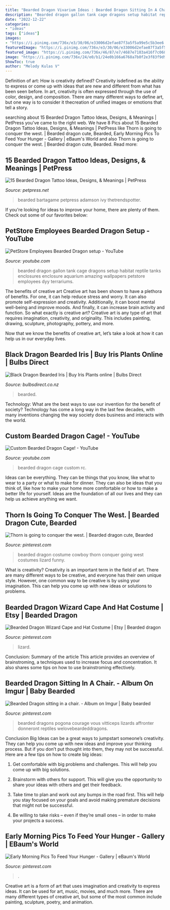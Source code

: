 ```yaml
---
title: "Bearded Dragon Vivarium Ideas : Bearded Dragon Sitting In A Chair."
description: "Bearded dragon gallon tank cage dragons setup habitat reptile tanks enclosures enclosure aquarium amazing wallpapers petstore employees dyy terrariums"
date: "2022-12-22"
categories:
- "ideas"
tags: ["ideas"]
images:
- "https://i.pinimg.com/736x/e3/30/06/e33006d2efae87f3a5f5a99e5c5b3ee6.jpg"
featuredImage: "https://i.pinimg.com/736x/e3/30/06/e33006d2efae87f3a5f5a99e5c5b3ee6.jpg"
featured_image: "https://i.pinimg.com/736x/46/87/e7/4687e7103a416f7c068051a5fc47c32c.jpg"
image: "https://i.pinimg.com/736x/24/e0/b1/24e0b166a6768a7b0f2e3f83f9d907ac.jpg"
ShowToc: true
author: "Melody Kulas V"
---
```



Definition of art: How is creativity defined?
Creativity isdefined as the ability to express or come up with ideas that are new and different from what has been seen before. In art, creativity is often expressed through the use of color, design, and composition. There are many different ways to define art, but one way is to consider it thecreation of unified images or emotions that tell a story.

	

		
searching about 15 Bearded Dragon Tattoo Ideas, Designs, &amp; Meanings | PetPress you've came to the right web. We have 8 Pics about 15 Bearded Dragon Tattoo Ideas, Designs, &amp; Meanings | PetPress like Thorn is going to conquer the west. | Bearded dragon cute, Bearded, Early Morning Pics To Feed Your Hunger - Gallery | eBaum&#039;s World and also Thorn is going to conquer the west. | Bearded dragon cute, Bearded. Read more:
		
    
## 15 Bearded Dragon Tattoo Ideas, Designs, &amp; Meanings | PetPress

<img loading=lazy src="https://cdn.petpress.net/wp-content/uploads/2020/03/12025526/Bearded-Dragon-Tattoo-idea-1.jpg" onerror="this.onerror=null;this.src='https://tse4.mm.bing.net/th?id=OIP.GmqMOG7f-j4zy2DIHZAAeAAAAA&amp;pid=15.1';" alt="15 Bearded Dragon Tattoo Ideas, Designs, &amp; Meanings | PetPress">

_Source: petpress.net_

>bearded bartagame petpress adamson ivy thetrendspotter. 

	

If you're looking for ideas to improve your home, there are plenty of them. Check out some of our favorites below: 

    
## PetStore Employees Bearded Dragon Setup - YouTube

<img loading=lazy src="https://i.ytimg.com/vi/dyy-_RXQTAQ/maxresdefault.jpg" onerror="this.onerror=null;this.src='https://tse1.mm.bing.net/th?id=OIP.LPCNIfbMlvXFArVOOYaUlQHaEK&amp;pid=15.1';" alt="PetStore Employees Bearded Dragon setup - YouTube">

_Source: youtube.com_

>bearded dragon gallon tank cage dragons setup habitat reptile tanks enclosures enclosure aquarium amazing wallpapers petstore employees dyy terrariums. 

	

The benefits of creative art
Creative art has been shown to have a plethora of benefits. For one, it can help reduce stress and worry. It can also promote self-expression and creativity. Additionally, it can boost mental well-being and improve moods. And finally, it can increase brain activity and function.
So what exactly is creative art? Creative art is any type of art that requires imagination, creativity, and originality. This includes painting, drawing, sculpture, photography, pottery, and more.

Now that we know the benefits of creative art, let’s take a look at how it can help us in our everyday lives.

    
## Black Dragon Bearded Iris | Buy Iris Plants Online | Bulbs Direct

<img loading=lazy src="https://cdn.shopify.com/s/files/1/0064/7322/0166/products/bigstock-Flower-of-black-bearded-iris-c-50026499_1_1.jpg?v=1594607761" onerror="this.onerror=null;this.src='https://tse1.mm.bing.net/th?id=OIP.V3dsVlDlZSkr0PEEJHVmbAHaHa&amp;pid=15.1';" alt="Black Dragon Bearded Iris | Buy Iris Plants online | Bulbs Direct">

_Source: bulbsdirect.co.nz_

>bearded. 

	

Technology: What are the best ways to use our invention for the benefit of society?
Technology has come a long way in the last few decades, with many inventions changing the way society does business and interacts with the world.

    
## Custom Bearded Dragon Cage! - YouTube

<img loading=lazy src="http://i1.ytimg.com/vi/WYKNfUyu-rc/maxresdefault.jpg" onerror="this.onerror=null;this.src='https://tse4.mm.bing.net/th?id=OIP.zGg1virX3SJozU4XWpZoNQHaEK&amp;pid=15.1';" alt="Custom Bearded Dragon Cage! - YouTube">

_Source: youtube.com_

>bearded dragon cage custom rc. 

	

Ideas can be everything. They can be things that you know, like what to wear to a party or what to make for dinner. They can also be ideas that you think of, like how to make your home more comfortable or how to make a better life for yourself. Ideas are the foundation of all our lives and they can help us achieve anything we want.

    
## Thorn Is Going To Conquer The West. | Bearded Dragon Cute, Bearded

<img loading=lazy src="https://i.pinimg.com/736x/e3/30/06/e33006d2efae87f3a5f5a99e5c5b3ee6.jpg" onerror="this.onerror=null;this.src='https://tse1.mm.bing.net/th?id=OIP.bgIW5RfQVLHekOKqWN6MdgHaJ3&amp;pid=15.1';" alt="Thorn is going to conquer the west. | Bearded dragon cute, Bearded">

_Source: pinterest.com_

>bearded dragon costume cowboy thorn conquer going west costumes lizard funny. 

	

What is creativity?
Creativity is an important term in the field of art. There are many different ways to be creative, and everyone has their own unique style. However, one common way to be creative is by using your imagination. This can help you come up with new ideas or solutions to problems.

    
## Bearded Dragon Wizard Cape And Hat Costume | Etsy | Bearded Dragon

<img loading=lazy src="https://i.pinimg.com/736x/24/e0/b1/24e0b166a6768a7b0f2e3f83f9d907ac.jpg" onerror="this.onerror=null;this.src='https://tse2.mm.bing.net/th?id=OIP.fwjlZAEJuzOqeGcm-YPrBQHaJz&amp;pid=15.1';" alt="Bearded Dragon Wizard Cape and Hat Costume | Etsy | Bearded dragon">

_Source: pinterest.com_

>lizard. 

	

Conclusion: Summary of the article
This article provides an overview of brainstroming, a techniques used to increase focus and concentration. It also shares some tips on how to use brainstroming effectively.

    
## Bearded Dragon Sitting In A Chair. - Album On Imgur | Baby Bearded

<img loading=lazy src="https://i.pinimg.com/736x/46/87/e7/4687e7103a416f7c068051a5fc47c32c.jpg" onerror="this.onerror=null;this.src='https://tse3.mm.bing.net/th?id=OIP.BZn6YOKa50_kRLwkkyvT0gHaJ3&amp;pid=15.1';" alt="Bearded Dragon sitting in a chair. - Album on Imgur | Baby bearded">

_Source: pinterest.com_

>bearded dragons pogona courage vous vitticeps lizards affronter donneront reptiles welovebeardeddragons. 

	

Conclusion
Big Ideas can be a great ways to jumpstart someone’s creativity. They can help you come up with new ideas and improve your thinking process. But if you don’t put thought into them, they may not be successful. Here are a few tips on how to create big ideas:
1. Get comfortable with big problems and challenges. This will help you come up with big solutions.

2. Brainstorm with others for support. This will give you the opportunity to share your ideas with others and get their feedback.

3. Take time to plan and work out any bumps in the road first. This will help you stay focused on your goals and avoid making premature decisions that might not be successful.

4. Be willing to take risks – even if they’re small ones – in order to make your projects a success.

    
## Early Morning Pics To Feed Your Hunger - Gallery | EBaum&#039;s World

<img loading=lazy src="https://i.pinimg.com/736x/72/a7/16/72a7167024bac4ba79cdbb8be05c4f32.jpg" onerror="this.onerror=null;this.src='https://tse4.mm.bing.net/th?id=OIP.B31EESVyN8fqmMl0d02dugHaHa&amp;pid=15.1';" alt="Early Morning Pics To Feed Your Hunger - Gallery | eBaum&#039;s World">

_Source: pinterest.com_

>. 

	

Creative art is a form of art that uses imagination and creativity to express ideas. It can be used for art, music, movies, and much more. There are many different types of creative art, but some of the most common include painting, sculpture, poetry, and animation.

